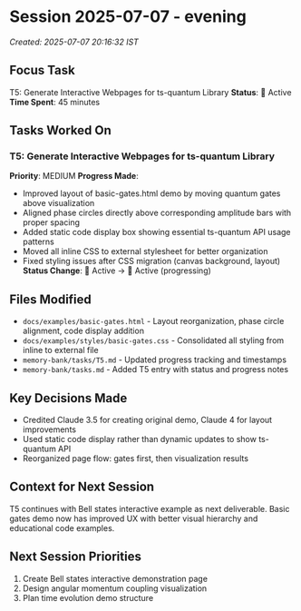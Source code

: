# Session 2025-07-07 - evening
*Created: 2025-07-07 20:16:32 IST*

## Focus Task
T5: Generate Interactive Webpages for ts-quantum Library
**Status**: 🔄 Active
**Time Spent**: 45 minutes

## Tasks Worked On
### T5: Generate Interactive Webpages for ts-quantum Library
**Priority**: MEDIUM
**Progress Made**:
- Improved layout of basic-gates.html demo by moving quantum gates above visualization
- Aligned phase circles directly above corresponding amplitude bars with proper spacing
- Added static code display box showing essential ts-quantum API usage patterns
- Moved all inline CSS to external stylesheet for better organization
- Fixed styling issues after CSS migration (canvas background, layout)
**Status Change**: 🔄 Active → 🔄 Active (progressing)

## Files Modified
- `docs/examples/basic-gates.html` - Layout reorganization, phase circle alignment, code display addition
- `docs/examples/styles/basic-gates.css` - Consolidated all styling from inline to external file
- `memory-bank/tasks/T5.md` - Updated progress tracking and timestamps
- `memory-bank/tasks.md` - Added T5 entry with status and progress notes

## Key Decisions Made
- Credited Claude 3.5 for creating original demo, Claude 4 for layout improvements
- Used static code display rather than dynamic updates to show ts-quantum API
- Reorganized page flow: gates first, then visualization results

## Context for Next Session
T5 continues with Bell states interactive example as next deliverable. Basic gates demo now has improved UX with better visual hierarchy and educational code examples.

## Next Session Priorities
1. Create Bell states interactive demonstration page
2. Design angular momentum coupling visualization
3. Plan time evolution demo structure
